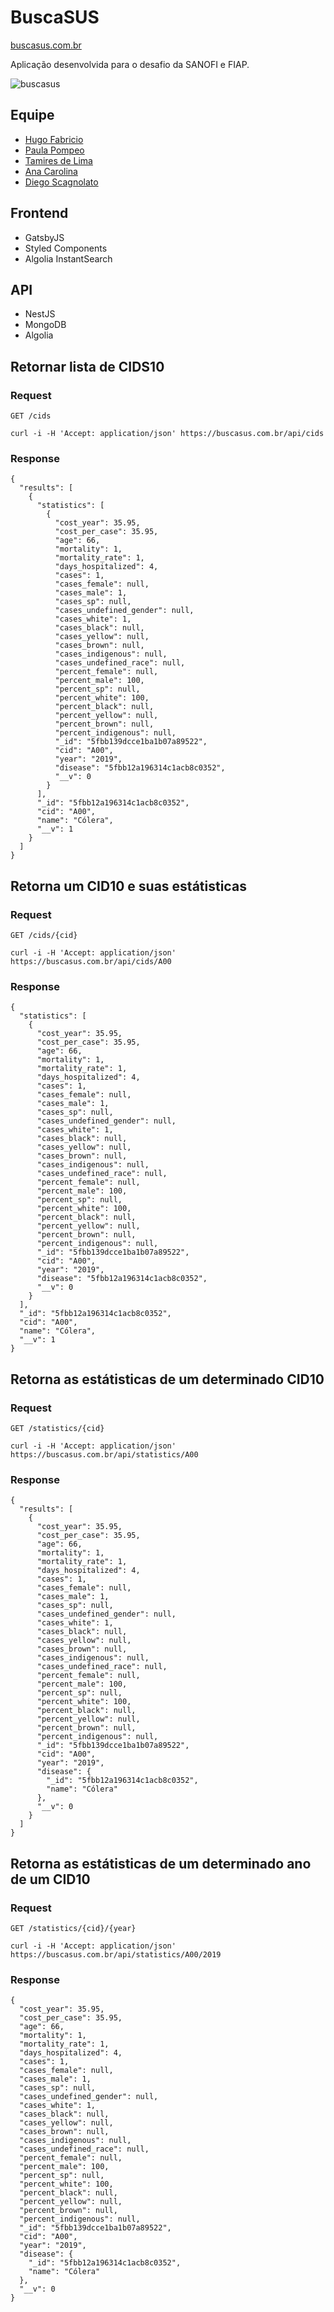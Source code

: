 # BuscaSUS
[buscasus.com.br](https://buscasus.com.br)

Aplicação desenvolvida para o desafio da SANOFI e FIAP.

![buscasus](./dashboard.jpg)

## Equipe
- [Hugo Fabricio](https://linkedin.com/in/hugo-fabriicio)
- [Paula Pompeo](https://linkedin.com/in/paulapompeo/)
- [Tamires de Lima](https://linkedin.com/in/tamiresdelima/)
- [Ana Carolina](https://linkedin.com/in/ana-carolina-almeida-5b957b182/)
- [Diego Scagnolato](https://linkedin.com/in/diego-decio-scagnolato/)

## Frontend
- GatsbyJS
- Styled Components
- Algolia InstantSearch

## API
- NestJS
- MongoDB
- Algolia

## Retornar lista de CIDS10

### Request

`GET /cids`

    curl -i -H 'Accept: application/json' https://buscasus.com.br/api/cids

### Response

    {
      "results": [
        {
          "statistics": [
            {
              "cost_year": 35.95,
              "cost_per_case": 35.95,
              "age": 66,
              "mortality": 1,
              "mortality_rate": 1,
              "days_hospitalized": 4,
              "cases": 1,
              "cases_female": null,
              "cases_male": 1,
              "cases_sp": null,
              "cases_undefined_gender": null,
              "cases_white": 1,
              "cases_black": null,
              "cases_yellow": null,
              "cases_brown": null,
              "cases_indigenous": null,
              "cases_undefined_race": null,
              "percent_female": null,
              "percent_male": 100,
              "percent_sp": null,
              "percent_white": 100,
              "percent_black": null,
              "percent_yellow": null,
              "percent_brown": null,
              "percent_indigenous": null,
              "_id": "5fbb139dcce1ba1b07a89522",
              "cid": "A00",
              "year": "2019",
              "disease": "5fbb12a196314c1acb8c0352",
              "__v": 0
            }
          ],
          "_id": "5fbb12a196314c1acb8c0352",
          "cid": "A00",
          "name": "Cólera",
          "__v": 1
        }
      ]
    }

## Retorna um CID10 e suas estátisticas

### Request

`GET /cids/{cid}`

    curl -i -H 'Accept: application/json' https://buscasus.com.br/api/cids/A00

### Response

    {
      "statistics": [
        {
          "cost_year": 35.95,
          "cost_per_case": 35.95,
          "age": 66,
          "mortality": 1,
          "mortality_rate": 1,
          "days_hospitalized": 4,
          "cases": 1,
          "cases_female": null,
          "cases_male": 1,
          "cases_sp": null,
          "cases_undefined_gender": null,
          "cases_white": 1,
          "cases_black": null,
          "cases_yellow": null,
          "cases_brown": null,
          "cases_indigenous": null,
          "cases_undefined_race": null,
          "percent_female": null,
          "percent_male": 100,
          "percent_sp": null,
          "percent_white": 100,
          "percent_black": null,
          "percent_yellow": null,
          "percent_brown": null,
          "percent_indigenous": null,
          "_id": "5fbb139dcce1ba1b07a89522",
          "cid": "A00",
          "year": "2019",
          "disease": "5fbb12a196314c1acb8c0352",
          "__v": 0
        }
      ],
      "_id": "5fbb12a196314c1acb8c0352",
      "cid": "A00",
      "name": "Cólera",
      "__v": 1
    }

## Retorna as estátisticas de um determinado CID10

### Request

`GET /statistics/{cid}`

    curl -i -H 'Accept: application/json' https://buscasus.com.br/api/statistics/A00

### Response

    {
      "results": [
        {
          "cost_year": 35.95,
          "cost_per_case": 35.95,
          "age": 66,
          "mortality": 1,
          "mortality_rate": 1,
          "days_hospitalized": 4,
          "cases": 1,
          "cases_female": null,
          "cases_male": 1,
          "cases_sp": null,
          "cases_undefined_gender": null,
          "cases_white": 1,
          "cases_black": null,
          "cases_yellow": null,
          "cases_brown": null,
          "cases_indigenous": null,
          "cases_undefined_race": null,
          "percent_female": null,
          "percent_male": 100,
          "percent_sp": null,
          "percent_white": 100,
          "percent_black": null,
          "percent_yellow": null,
          "percent_brown": null,
          "percent_indigenous": null,
          "_id": "5fbb139dcce1ba1b07a89522",
          "cid": "A00",
          "year": "2019",
          "disease": {
            "_id": "5fbb12a196314c1acb8c0352",
            "name": "Cólera"
          },
          "__v": 0
        }
      ]
    }

## Retorna as estátisticas de um determinado ano de um CID10

### Request

`GET /statistics/{cid}/{year}`

    curl -i -H 'Accept: application/json' https://buscasus.com.br/api/statistics/A00/2019

### Response

    {
      "cost_year": 35.95,
      "cost_per_case": 35.95,
      "age": 66,
      "mortality": 1,
      "mortality_rate": 1,
      "days_hospitalized": 4,
      "cases": 1,
      "cases_female": null,
      "cases_male": 1,
      "cases_sp": null,
      "cases_undefined_gender": null,
      "cases_white": 1,
      "cases_black": null,
      "cases_yellow": null,
      "cases_brown": null,
      "cases_indigenous": null,
      "cases_undefined_race": null,
      "percent_female": null,
      "percent_male": 100,
      "percent_sp": null,
      "percent_white": 100,
      "percent_black": null,
      "percent_yellow": null,
      "percent_brown": null,
      "percent_indigenous": null,
      "_id": "5fbb139dcce1ba1b07a89522",
      "cid": "A00",
      "year": "2019",
      "disease": {
        "_id": "5fbb12a196314c1acb8c0352",
        "name": "Cólera"
      },
      "__v": 0
    }